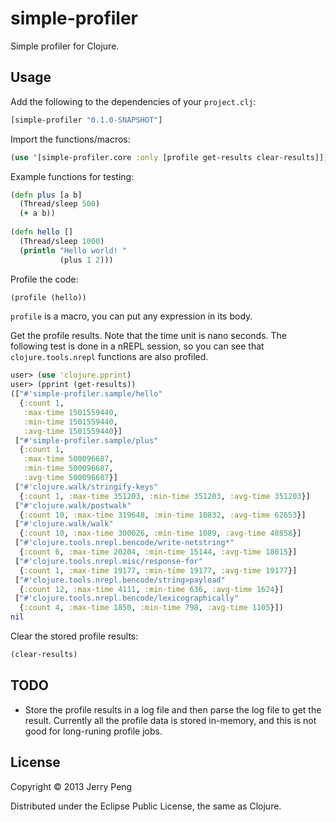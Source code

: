 # simple-profiler

Simple profiler for Clojure. 

## Usage

Add the following to the dependencies of your `project.clj`:

```clojure
[simple-profiler "0.1.0-SNAPSHOT"]
```

Import the functions/macros:

```clojure
(use '[simple-profiler.core :only [profile get-results clear-results]])
```

Example functions for testing:

```clojure
(defn plus [a b]
  (Thread/sleep 500)
  (+ a b))
  
(defn hello []
  (Thread/sleep 1000)
  (println "Hello world! "
           (plus 1 2)))
```

Profile the code:

```clojure
(profile (hello))
```

`profile` is a macro, you can put any expression in its body.

Get the profile results. Note that the time unit is nano seconds.
The following test is done in a nREPL session, so you can see that
`clojure.tools.nrepl` functions are also profiled.

```clojure
user> (use 'clojure.pprint)
user> (pprint (get-results))
(["#'simple-profiler.sample/hello"
  {:count 1,
   :max-time 1501559440,
   :min-time 1501559440,
   :avg-time 1501559440}]
 ["#'simple-profiler.sample/plus"
  {:count 1,
   :max-time 500096687,
   :min-time 500096687,
   :avg-time 500096687}]
 ["#'clojure.walk/stringify-keys"
  {:count 1, :max-time 351203, :min-time 351203, :avg-time 351203}]
 ["#'clojure.walk/postwalk"
  {:count 10, :max-time 319648, :min-time 10832, :avg-time 62653}]
 ["#'clojure.walk/walk"
  {:count 10, :max-time 300026, :min-time 1089, :avg-time 48858}]
 ["#'clojure.tools.nrepl.bencode/write-netstring*"
  {:count 6, :max-time 20204, :min-time 15144, :avg-time 18015}]
 ["#'clojure.tools.nrepl.misc/response-for"
  {:count 1, :max-time 19177, :min-time 19177, :avg-time 19177}]
 ["#'clojure.tools.nrepl.bencode/string>payload"
  {:count 12, :max-time 4111, :min-time 636, :avg-time 1624}]
 ["#'clojure.tools.nrepl.bencode/lexicographically"
  {:count 4, :max-time 1850, :min-time 798, :avg-time 1105}])
nil
```

Clear the stored profile results:

```clojure
(clear-results)
```

## TODO

- Store the profile results in a log file and then parse the log file
to get the result. Currently all the profile data is stored in-memory,
and this is not good for long-runing profile jobs.

## License

Copyright © 2013 Jerry Peng

Distributed under the Eclipse Public License, the same as Clojure.
